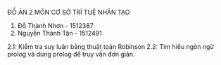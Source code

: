 ĐỒ ÁN 2 MÔN CƠ SỞ TRÍ TUỆ NHÂN TẠO

1. Đỗ Thành Nhơn - 1512387
2. Nguyễn Thành Tân - 1512491

2.1: Kiểm tra suy luận bằng thuật toán Robinson
2.2: Tìm hiểu ngôn ngữ prolog và dùng prolog để truy vấn đơn giản.